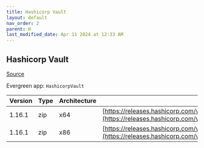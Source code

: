 ```yaml
---
title: Hashicorp Vault
layout: default
nav_order: 2
parent: H
last_modified_date: Apr 11 2024 at 12:33 AM
---
```


## Hashicorp Vault

[Source](https://www.vaultproject.io/)

Evergreen app: `HashicorpVault`

| Version | Type | Architecture | URI                                                                                                                                                      |
| ------- | ---- | ------------ | -------------------------------------------------------------------------------------------------------------------------------------------------------- |
| 1.16.1  | zip  | x64          | [https://releases.hashicorp.com/vault/1.16.1/vault_1.16.1_windows_amd64.zip](https://releases.hashicorp.com/vault/1.16.1/vault_1.16.1_windows_amd64.zip) |
| 1.16.1  | zip  | x86          | [https://releases.hashicorp.com/vault/1.16.1/vault_1.16.1_windows_386.zip](https://releases.hashicorp.com/vault/1.16.1/vault_1.16.1_windows_386.zip)     |
